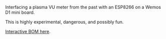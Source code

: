 Interfacing a plasma VU meter from the past with an ESP8266 on a Wemos D1 mini board.

This is highly experimental, dangerous, and possibly fun.

[Interactive BOM here](https://htmlpreview.github.io/?https://github.com/robotto/plasma/blob/master/bom/ibom.html).
